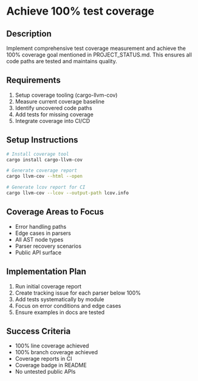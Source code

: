# Achieve 100% test coverage

## Description
Implement comprehensive test coverage measurement and achieve the 100% coverage goal mentioned in PROJECT_STATUS.md. This ensures all code paths are tested and maintains quality.

## Requirements
1. Setup coverage tooling (cargo-llvm-cov)
2. Measure current coverage baseline
3. Identify uncovered code paths
4. Add tests for missing coverage
5. Integrate coverage into CI/CD

## Setup Instructions
```bash
# Install coverage tool
cargo install cargo-llvm-cov

# Generate coverage report
cargo llvm-cov --html --open

# Generate lcov report for CI
cargo llvm-cov --lcov --output-path lcov.info
```

## Coverage Areas to Focus
- Error handling paths
- Edge cases in parsers
- All AST node types
- Parser recovery scenarios
- Public API surface

## Implementation Plan
1. Run initial coverage report
2. Create tracking issue for each parser below 100%
3. Add tests systematically by module
4. Focus on error conditions and edge cases
5. Ensure examples in docs are tested

## Success Criteria
- 100% line coverage achieved
- 100% branch coverage achieved
- Coverage reports in CI
- Coverage badge in README
- No untested public APIs